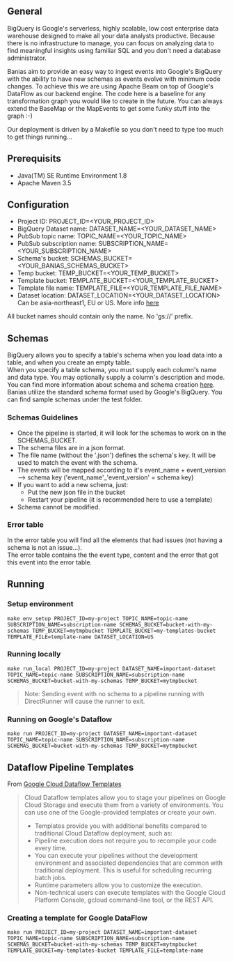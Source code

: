  ## General
BigQuery is Google's serverless, highly scalable, low cost enterprise data warehouse designed to make all your data analysts productive. Because there is no infrastructure to manage, you can focus on analyzing data to find meaningful insights using familiar SQL and you don't need a database administrator.  

Banias aim to provide an easy way to ingest events into Google's BigQuery with the ability to have new schemas as events evolve with minimum code changes.
To achieve this we are using Apache Beam on top of Google's DataFlow as our backend engine.
The code here is a baseline for any transformation graph you would like to create in the future. You can always extend the BaseMap or the MapEvents to get some funky stuff into the graph :-)

Our deployment is driven by a Makefile so you don't need to type too much to get things running...

## Prerequisits
* Java(TM) SE Runtime Environment 1.8
* Apache Maven 3.5

## Configuration
* Project ID: PROJECT_ID=<YOUR_PROJECT_ID>
* BigQuery Dataset name: DATASET_NAME=<YOUR_DATASET_NAME>
* PubSub topic name: TOPIC_NAME=<YOUR_TOPIC_NAME>
* PubSub subscription name: SUBSCRIPTION_NAME=<YOUR_SUBSCRIPTION_NAME>
* Schema's bucket: SCHEMAS_BUCKET=<YOUR_BANIAS_SCHEMAS_BUCKET>
* Temp bucket: TEMP_BUCKET=<YOUR_TEMP_BUCKET>
* Template bucket: TEMPLATE_BUCKET=<YOUR_TEMPLATE_BUCKET>
* Template file name: TEMPLATE_FILE=<YOUR_TEMPLATE_FILE_NAME>
* Dataset location: DATASET_LOCATION=<YOUR_DATASET_LOCATION> Can be asia-northeast1, EU or US. More info [here](https://cloud.google.com/bigquery/docs/dataset-locations)

All bucket names should contain only the name. No 'gs://' prefix.


## Schemas
BigQuery allows you to specify a table's schema when you load data into a table, and when you create an empty table.  
When you specify a table schema, you must supply each column's name and data type. You may optionally supply a column's description and mode.  
You can find more information about schema and schema creation [here](https://cloud.google.com/bigquery/docs/schemas).  
Banias utilize the standard schema format used by Google's BigQuery. You can find sample schemas under the test folder. 

### Schemas Guidelines
* Once the pipeline is started, it will look for the schemas to work on in the SCHEMAS_BUCKET.
* The schema files are in a json format.
* The file name (without the '.json') defines the schema's key. It will be used to match the event with the schema.
* The events will be mapped according to it's event_name + event_version --> schema key ('event_name'_'event_version' = schema key) 
* If you want to add a new schema, just:
	* Put the new json file in the bucket
	* Restart your pipeline (it is recommended here to use a template)
* Schema cannot be modified.

### Error table
In the error table you will find all the elements that had issues (not having a schema is not an issue...).  
The error table contains the the event type, content and the error that got this event into the error table.  

## Running
### Setup environment
```
make env_setup PROJECT_ID=my-project TOPIC_NAME=topic-name SUBSCRIPTION_NAME=subscription-name SCHEMAS_BUCKET=bucket-with-my-schemas TEMP_BUCKET=mytmpbucket TEMPLATE_BUCKET=my-templates-bucket TEMPLATE_FILE=template-name DATASET_LOCATION=US
```

### Running locally
```
make run_local PROJECT_ID=my-project DATASET_NAME=important-dataset TOPIC_NAME=topic-name SUBSCRIPTION_NAME=subscription-name SCHEMAS_BUCKET=bucket-with-my-schemas TEMP_BUCKET=mytmpbucket
```
> Note: Sending event with no schema to a pipeline running with DirectRunner will cause the runner to exit.

### Running on Google's Dataflow
```
make run PROJECT_ID=my-project DATASET_NAME=important-dataset TOPIC_NAME=topic-name SUBSCRIPTION_NAME=subscription-name SCHEMAS_BUCKET=bucket-with-my-schemas TEMP_BUCKET=mytmpbucket
```

## Dataflow Pipeline Templates
From [Google Cloud Dataflow Templates](https://cloud.google.com/dataflow/docs/templates/overview)
> Cloud Dataflow templates allow you to stage your pipelines on Google Cloud Storage and execute them from a variety of environments. You can use one of the Google-provided templates or create your own.
>
> * Templates provide you with additional benefits compared to traditional Cloud Dataflow deployment, such as:
> * Pipeline execution does not require you to recompile your code every time.
> * You can execute your pipelines without the development environment and associated dependencies that are common with traditional deployment. This is useful for scheduling recurring batch jobs.
> * Runtime parameters allow you to customize the execution.
> * Non-technical users can execute templates with the Google Cloud Platform Console, gcloud command-line tool, or the REST API.

### Creating a template for Google DataFlow
```
make run PROJECT_ID=my-project DATASET_NAME=important-dataset TOPIC_NAME=topic-name SUBSCRIPTION_NAME=subscription-name SCHEMAS_BUCKET=bucket-with-my-schemas TEMP_BUCKET=mytmpbucket TEMPLATE_BUCKET=my-templates-bucket TEMPLATE_FILE=template-name
```
